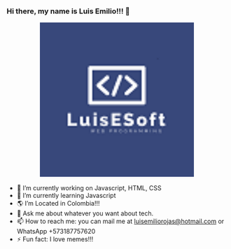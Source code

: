 

### Hi there, my name is Luis Emilio!!! 👋

<div align="center">
  <img src="./luis-logo-mod.png" alt="logo" width="70%"  height="auto" />
 
</div>

- 🔭 I’m currently working on Javascript, HTML, CSS
- 🌱 I’m currently learning Javascript
- 🌎 I’m Located in Colombia!!! 
- 💬 Ask me about whatever you want about tech.
- 📫 How to reach me: you can mail me at luisemiliorojas@hotmail.com or WhatsApp +573187757620
- ⚡ Fun fact: I love memes!!!

